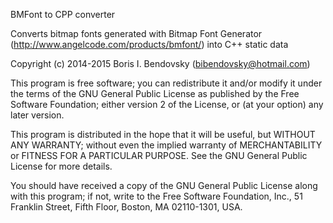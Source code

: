 BMFont to CPP converter

Converts bitmap fonts generated with Bitmap Font Generator
(http://www.angelcode.com/products/bmfont/) into C++ static data

Copyright (c) 2014-2015 Boris I. Bendovsky (bibendovsky@hotmail.com)

This program is free software; you can redistribute it and/or
modify it under the terms of the GNU General Public License
as published by the Free Software Foundation; either version 2
of the License, or (at your option) any later version.

This program is distributed in the hope that it will be useful,
but WITHOUT ANY WARRANTY; without even the implied warranty of
MERCHANTABILITY or FITNESS FOR A PARTICULAR PURPOSE.  See the
GNU General Public License for more details.

You should have received a copy of the GNU General Public License
along with this program; if not, write to the
Free Software Foundation, Inc.,
51 Franklin Street, Fifth Floor, Boston, MA 02110-1301, USA.
